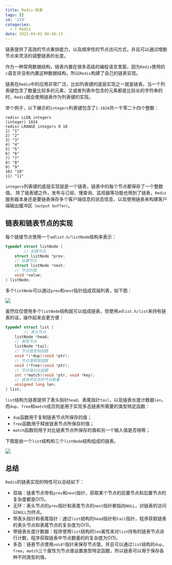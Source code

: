 ```yaml
---
title: Redis-链表
tags: []
id: '133'
categories:
  - - Redis
date: 2021-04-01 00:48:13
---
```


链表提供了高效的节点重排能力，以及顺序性的节点访问方式，并且可以通过增删节点来灵活的调整链表的长度。

作为一种常用数据结构，链表内置在很多高级的编程语言里面，因为`Redis`使用的`c`语言并没有内置这种数据结构，所以`Redis`构建了自己的链表实现。

链表在`Redis`中的应用非常广泛，比如列表键的底层实现之一就是链表。当一个列表键包含了数量比较多的元素，又或者列表中包含的元素都是比较长的字符串的时，`Redis`就会使用链表作为列表键的实现。

举个例子，以下展示的`integers`列表键包含了`1-1024`共一千零二十四个整数：

```
redis> LLEN integers
(integer) 1024
redis> LRANGE integers 0 10
1) "1"
2) "2"
3) "3"
4) "4"
5) "5"
6) "6"
7) "7"
8) "8"
9) "9"
10) "10"
11) "11"
```

`integers`列表键的底层实现就是一个链表，链表中的每个节点都保存了一个整数值。
除了链表键之外，发布与订阅、慢查询、监视器等功能也用到了链表，`Redis`服务器本身还是要链表保存多个客户端信息的状态信息，以及使用链表来构建客户端输出缓冲区`（output buffer）`。

## 链表和链表节点的实现

每个链接节点使用一个`adlist.h/listNode`结构来表示：

```c
typedef struct listNode {
		// 前置节点
    struct listNode *prev;
    // 后置节点
    struct listNode *next;
    // 节点的值
    void *value;
} listNode;
```

多个`listNode`可以通过`prev`和`next`指针组成双端列表，如下图：

![](https://img-blog.csdnimg.cn/img_convert/a8921ac3ca23f31e04f086022ed3bfe3.png)

虽然仅仅使用多个`listNode`结构就可以组成链表，但使用`adlist.h/list`来持有链表的话，操作起来会更方便：

```c
typedef struct list {
		// 表头节点
    listNode *head;
    // 表尾节点
    listNode *tail;
    // 节点值复制函数
    void *(*dup)(void *ptr);
    // 节点值释放函数
    void (*free)(void *ptr);
    // 节点值对比函数
    int (*match)(void *ptr, void *key);
    // 链表所包含的节点数量
    unsigned long len;
} list;
```

`list`结构为链表提供了表头指针`head`、表尾指针`tail`，以及链表长度计数器`len`，而`dup`、`free`和`match`成员则是用于实现多态链表所需要的类型特定函数：

- `dup`函数用于复制链表节点所保存的值；
- `free`函数用于释放链表节点所保存的值；
- `match`函数则用于对比链表节点所保存的值和另一个输入值是否相等；

下图是由一个`list`结构和三个`listNode`结构组成的链表。

![](https://img-blog.csdnimg.cn/img_convert/761de7a0b30f3181f4619388fb836872.png)

## 总结

`Redis`的链表实现的特性可以总结如下：

- 双端：链表节点带有`prev`和`next`指针，获取某个节点的前置节点和后置节点的复杂度都是O(1)。
- 无环：表头节点的`prev`指针和表尾节点的`next`指针都指向`NULL`，对链表的访问以`NULL`为终点。
- 带表头指针和表尾指针：通过`list`结构的`head`指针和`tail`指针，程序获取链表的表头节点和表尾节点的复杂度为O(1)。
- 带链表长度计数器：程序使用`list`结构的`len`属性来对`list`持有的链表节点进行计数，程序获取链表中节点数量的的复杂度为O(1)。
- 多态：链表节点使用`void*`指针来保存节点值，并且可以通过`list`结构的`dup`，`free`，`match`三个属性为节点值设置类型特定函数，所以链表可以用于保存各种不同类型的值。